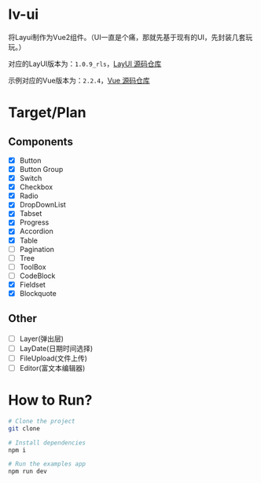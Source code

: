 # lv-ui
将Layui制作为Vue2组件。（UI一直是个痛，那就先基于现有的UI，先封装几套玩玩。）

对应的LayUI版本为：`1.0.9_rls`，[LayUI 源码仓库](https://github.com/sentsin/layui)

示例对应的Vue版本为：`2.2.4`，[Vue 源码仓库](https://github.com/vuejs/vue)

# Target/Plan

## Components

- [x] Button
- [x] Button Group
- [x] Switch
- [x] Checkbox
- [x] Radio
- [x] DropDownList
- [x] Tabset 
- [x] Progress
- [x] Accordion 
- [x] Table
- [ ] Pagination
- [ ] Tree
- [ ] ToolBox
- [ ] CodeBlock
- [x] Fieldset
- [x] Blockquote

## Other

- [ ] Layer(弹出层)
- [ ] LayDate(日期时间选择)
- [ ] FileUpload(文件上传)
- [ ] Editor(富文本编辑器)

# How to Run?

```bash
# Clone the project
git clone 

# Install dependencies
npm i 

# Run the examples app
npm run dev
```
